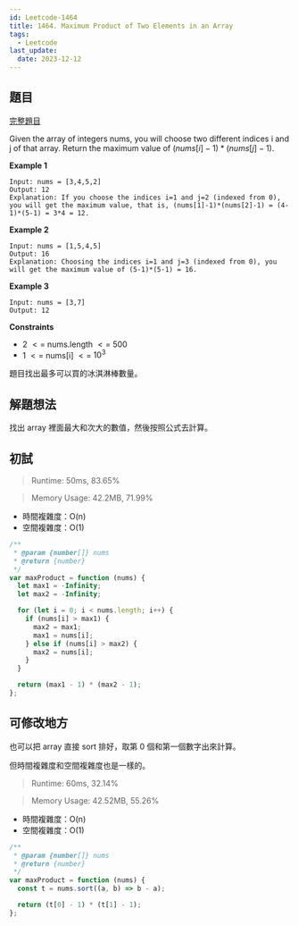 ```yaml
---
id: Leetcode-1464
title: 1464. Maximum Product of Two Elements in an Array
tags:
  - Leetcode
last_update:
  date: 2023-12-12
---
```


## 題目

[完整題目](https://leetcode.com/problems/maximum-product-of-two-elements-in-an-array/)

Given the array of integers nums, you will choose two different indices i and j of that array. Return the maximum value of $(nums[i]-1)*(nums[j]-1)$.

**Example 1**

```
Input: nums = [3,4,5,2]
Output: 12
Explanation: If you choose the indices i=1 and j=2 (indexed from 0), you will get the maximum value, that is, (nums[1]-1)*(nums[2]-1) = (4-1)*(5-1) = 3*4 = 12.
```

**Example 2**

```
Input: nums = [1,5,4,5]
Output: 16
Explanation: Choosing the indices i=1 and j=3 (indexed from 0), you will get the maximum value of (5-1)*(5-1) = 16.
```

**Example 3**

```
Input: nums = [3,7]
Output: 12
```

**Constraints**

- 2 $<=$ nums.length $<=$ 500
- 1 $<=$ nums[i] $<=$ $10^3$

題目找出最多可以買的冰淇淋棒數量。

## 解題想法

找出 array 裡面最大和次大的數值，然後按照公式去計算。

## 初試

> Runtime: 50ms, 83.65%

> Memory Usage: 42.2MB, 71.99%

- 時間複雜度：O(n)
- 空間複雜度：O(1)

```javascript
/**
 * @param {number[]} nums
 * @return {number}
 */
var maxProduct = function (nums) {
  let max1 = -Infinity;
  let max2 = -Infinity;

  for (let i = 0; i < nums.length; i++) {
    if (nums[i] > max1) {
      max2 = max1;
      max1 = nums[i];
    } else if (nums[i] > max2) {
      max2 = nums[i];
    }
  }

  return (max1 - 1) * (max2 - 1);
};
```

## 可修改地方

也可以把 array 直接 sort 排好，取第 0 個和第一個數字出來計算。

但時間複雜度和空間複雜度也是一樣的。

> Runtime: 60ms, 32.14%

> Memory Usage: 42.52MB, 55.26%

- 時間複雜度：O(n)
- 空間複雜度：O(1)

```javascript
/**
 * @param {number[]} nums
 * @return {number}
 */
var maxProduct = function (nums) {
  const t = nums.sort((a, b) => b - a);

  return (t[0] - 1) * (t[1] - 1);
};
```
